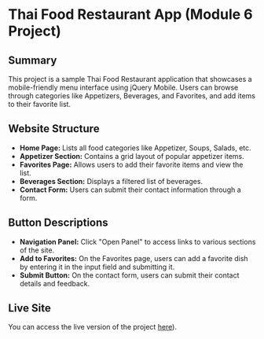 # Thai Food Restaurant App (Module 6 Project)

## Summary
This project is a sample Thai Food Restaurant application that showcases a mobile-friendly menu interface using jQuery Mobile. Users can browse through categories like Appetizers, Beverages, and Favorites, and add items to their favorite list.

## Website Structure
- **Home Page:** Lists all food categories like Appetizer, Soups, Salads, etc.
- **Appetizer Section:** Contains a grid layout of popular appetizer items.
- **Favorites Page:** Allows users to add their favorite items and view the list.
- **Beverages Section:** Displays a filtered list of beverages.
- **Contact Form:** Users can submit their contact information through a form.

## Button Descriptions
- **Navigation Panel:** Click "Open Panel" to access links to various sections of the site.
- **Add to Favorites:** On the Favorites page, users can add a favorite dish by entering it in the input field and submitting it.
- **Submit Button:** On the contact form, users can submit their contact details and feedback.

## Live Site
You can access the live version of the project [here](http://sotd.us/kanitpongjaisiri/Mobile/Module_06/Kjaisiri_Module6Project_091324/Kjaisiri_Module6Project.html)).
